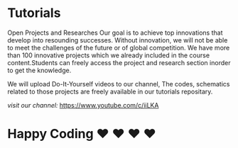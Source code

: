 # Tutorials

Open Projects and Researches
Our goal is to achieve top innovations that develop into resounding successes. Without innovation, we will not be able to meet the challenges of the future or of global competition. We have more than 100 innovative projects which we already included in the course content.Students can freely access the project and research section inorder to get the knowledge.

We will upload Do-It-Yourself videos to our channel, The codes, schematics related to those projects are freely available in our tutorials repositary.

*visit our channel:* https://www.youtube.com/c/iiLKA

# Happy Coding ❤️  ❤️  ❤️  ❤️ 
